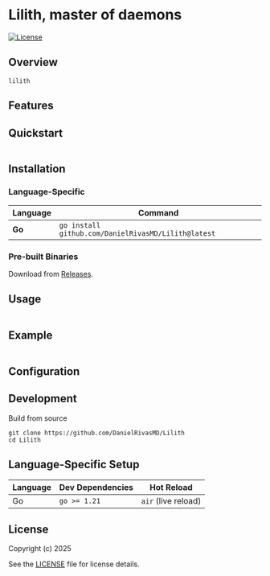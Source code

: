 # Lilith, master of daemons

[![License](https://img.shields.io/badge/license-GPLv3-blue.svg)](LICENSE)

## Overview
`lilith`


## Features

## Quickstart
```
```

## Installation

### **Language-Specific**
| Language   | Command                                                                 |
|------------|-------------------------------------------------------------------------|
| **Go**     | `go install github.com/DanielRivasMD/Lilith@latest`                  |

### **Pre-built Binaries**
Download from [Releases](https://github.com/DanielRivasMD/Lilith/releases).

## Usage

```
```

## Example
```
```

## Configuration

## Development

Build from source
```
git clone https://github.com/DanielRivasMD/Lilith
cd Lilith
```

## Language-Specific Setup

| Language | Dev Dependencies | Hot Reload           |
|----------|------------------|----------------------|
| Go       | `go >= 1.21`     | `air` (live reload)  |

## License
Copyright (c) 2025

See the [LICENSE](LICENSE) file for license details.
